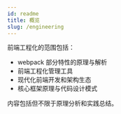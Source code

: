 ```yaml
---
id: readme
title: 概览
slug: /engineering
---
```


前端工程化的范围包括：

- webpack 部分特性的原理与解析
- 前端工程化管理工具
- 现代化前端开发和架构生态
- 核心框架原理与代码设计模式

内容包括但不限于原理分析和实践总结。
